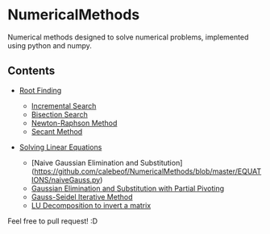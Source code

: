 # NumericalMethods

Numerical methods designed to solve numerical problems, implemented using python and numpy. 

## Contents
* [Root Finding](https://github.com/calebeof/NumericalMethods/tree/master/ROOTS)
  * [Incremental Search](https://github.com/calebeof/NumericalMethods/blob/master/ROOTS/incrementalSearch.py)
  * [Bisection Search](https://github.com/calebeof/NumericalMethods/blob/master/ROOTS/bisectionSearch.py)
  * [Newton-Raphson Method](https://github.com/calebeof/NumericalMethods/blob/master/ROOTS/newtonRaphson.py)
  * [Secant Method](https://github.com/calebeof/NumericalMethods/blob/master/ROOTS/secant.py)

* [Solving Linear Equations](https://github.com/calebeof/NumericalMethods/tree/master/EQUATIONS)
  * [Naive Gaussian Elimination and Substitution] (https://github.com/calebeof/NumericalMethods/blob/master/EQUATIONS/naiveGauss.py)
  * [Gaussian Elimination and Substitution with Partial Pivoting](https://github.com/calebeof/NumericalMethods/blob/master/EQUATIONS/partialPivotGauss.py)
  * [Gauss-Seidel Iterative Method](https://github.com/calebeof/NumericalMethods/blob/master/EQUATIONS/gaussSeidel.py)
  * [LU Decomposition to invert a matrix](https://github.com/calebeof/NumericalMethods/blob/master/EQUATIONS/luDecomposition.py)
  
Feel free to pull request! :D
